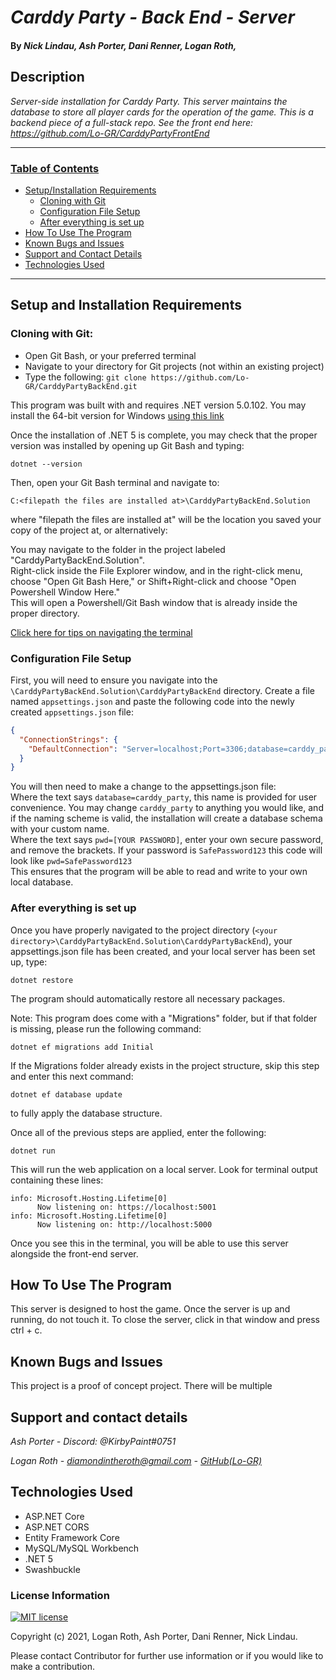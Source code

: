 # _Carddy Party - Back End - Server_

#### By _Nick Lindau, Ash Porter, Dani Renner, Logan Roth,_

## Description

_Server-side installation for Carddy Party. This server maintains the database to store all player cards for the operation of the game. This is a backend piece of a full-stack repo. See the front end here: https://github.com/Lo-GR/CarddyPartyFrontEnd_

------------------------------
### <u>Table of Contents</u>
* <a href="#setup-and-installation-requirements">Setup/Installation Requirements</a>
  * <a href="#cloning-with-git">Cloning with Git</a>
  * <a href="#configuration-file-setup">Configuration File Setup</a>
  * <a href="#after-everything-is-set-up">After everything is set up</a>
* <a href="#how-to-use-the-program">How To Use The Program</a>
* <a href="#known-bugs-and-issues">Known Bugs and Issues</a>
* <a href="#support-and-contact-details">Support and Contact Details</a>
* <a href="#technologies-used">Technologies Used</a>
------------------------------

## Setup and Installation Requirements

### Cloning with Git:

* Open Git Bash, or your preferred terminal
* Navigate to your directory for Git projects (not within an existing project)
* Type the following: `git clone https://github.com/Lo-GR/CarddyPartyBackEnd.git`

This program was built with and requires .NET version 5.0.102. You may install the 64-bit version for Windows [using this link](https://dotnet.microsoft.com/download/dotnet/thank-you/sdk-5.0.102-windows-x64-installer)  

Once the installation of .NET 5 is complete, you may check that the proper version was installed by opening up Git Bash and typing:  

`dotnet --version`  

Then, open your Git Bash terminal and navigate to:

`C:<filepath the files are installed at>\CarddyPartyBackEnd.Solution`

where "filepath the files are installed at" will be the location you saved your copy of the project at, or alternatively:  

You may navigate to the folder in the project labeled "CarddyPartyBackEnd.Solution".  
Right-click inside the File Explorer window, and in the right-click menu, choose "Open Git Bash Here," or Shift+Right-click and choose "Open Powershell Window Here."  
This will open a Powershell/Git Bash window that is already inside the proper directory.

[Click here for tips on navigating the terminal](https://docs.microsoft.com/en-us/powershell/scripting/samples/managing-current-location?view=powershell-7.1)

### Configuration File Setup

First, you will need to ensure you navigate into the `\CarddyPartyBackEnd.Solution\CarddyPartyBackEnd` directory. Create a file named `appsettings.json` and paste the following code into the newly created `appsettings.json` file:

```json
{
  "ConnectionStrings": {
    "DefaultConnection": "Server=localhost;Port=3306;database=carddy_party;uid=root;pwd=[YOUR PASSWORD];"
  }
}
```

You will then need to make a change to the appsettings.json file:  
Where the text says `database=carddy_party`, this name is provided for user convenience. You may change `carddy_party` to anything you would like, and if the naming scheme is valid, the installation will create a database schema with your custom name.  
Where the text says `pwd=[YOUR PASSWORD]`, enter your own secure password, and remove the brackets. If your password is `SafePassword123` this code will look like `pwd=SafePassword123`  
This ensures that the program will be able to read and write to your own local database.

### After everything is set up

Once you have properly navigated to the project directory (`<your directory>\CarddyPartyBackEnd.Solution\CarddyPartyBackEnd`), your appsettings.json file has been created, and your local server has been set up, type:

`dotnet restore`

The program should automatically restore all necessary packages.  

Note: This program does come with a "Migrations" folder, but if that folder is missing, please run the following command:

`dotnet ef migrations add Initial`

If the Migrations folder already exists in the project structure, skip this step and enter this next command:

`dotnet ef database update`

to fully apply the database structure.

Once all of the previous steps are applied, enter the following:

`dotnet run`

This will run the web application on a local server. Look for terminal output containing these lines:  

```
info: Microsoft.Hosting.Lifetime[0]
      Now listening on: https://localhost:5001
info: Microsoft.Hosting.Lifetime[0]
      Now listening on: http://localhost:5000
```

Once you see this in the terminal, you will be able to use this server alongside the front-end server.  

## How To Use The Program

This server is designed to host the game. Once the server is up and running, do not touch it. To close the server, click in that window and press ctrl + c.  

## Known Bugs and Issues

This project is a proof of concept project. There will be multiple 

## Support and contact details

_Ash Porter - Discord: @KirbyPaint#0751_

_Logan Roth - diamondintheroth@gmail.com - [GitHub(Lo-GR)](https://github.com/Lo-GR)_

## Technologies Used

*  ASP.NET Core
*  ASP.NET CORS
*  Entity Framework Core
*  MySQL/MySQL Workbench
*  .NET 5
*  Swashbuckle

### License Information

[![MIT license](https://img.shields.io/badge/License-MIT-blue.svg)](https://opensource.org/licenses/MIT)

Copyright (c) 2021, Logan Roth, Ash Porter, Dani Renner, Nick Lindau.

Please contact Contributor for further use information or if you would like to make a contribution.
